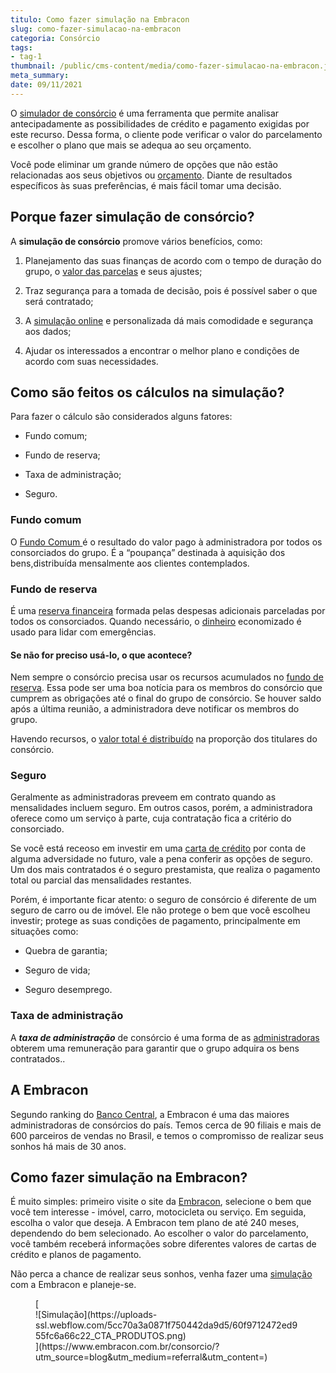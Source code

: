 ```yaml
---
titulo: Como fazer simulação na Embracon
slug: como-fazer-simulacao-na-embracon
categoria: Consórcio
tags:
- tag-1
thumbnail: /public/cms-content/media/como-fazer-simulacao-na-embracon.jpg
meta_summary: 
date: 09/11/2021
---
```

O [simulador de consórcio](https://www.embracon.com.br/servicos/simulador-de-consorcio) é uma ferramenta que permite analisar antecipadamente as possibilidades de crédito e pagamento exigidas por este recurso. Dessa forma, o cliente pode verificar o valor do parcelamento e escolher o plano que mais se adequa ao seu orçamento.

Você pode eliminar um grande número de opções que não estão relacionadas aos seus objetivos ou [orçamento](https://www.embracon.com.br/blog/a-importancia-de-organizar-e-fazer-um-orcamento-pessoal). Diante de resultados específicos às suas preferências, é mais fácil tomar uma decisão.

Porque fazer simulação de consórcio? 
-------------------------------------

A **simulação de consórcio** promove vários benefícios, como:

1. Planejamento das suas finanças de acordo com o tempo de duração do grupo, o [valor das parcelas](https://www.embracon.com.br/blog/como-calcular-as-parcelas-no-consorcio) e seus ajustes;

2. Traz segurança para a tomada de decisão, pois é possível saber o que será contratado;

3. A [simulação online](https://www.embracon.com.br/blog/simulador-de-consorcio-como-funciona) e personalizada dá mais comodidade e segurança aos dados;

4. Ajudar os interessados ​​a encontrar o melhor plano e condições de acordo com suas necessidades.

Como são feitos os cálculos na simulação? 
------------------------------------------

Para fazer o cálculo são considerados alguns fatores:

- Fundo comum;
- Fundo de reserva;
- Taxa de administração;

- Seguro.

### Fundo comum 

O [Fundo Comum ](https://www.embracon.com.br/blog/o-que-e-o-fundo-comum-no-consorcio)é o resultado do valor pago à administradora por todos os consorciados do grupo. É a “poupança” destinada à aquisição dos bens,distribuída mensalmente aos clientes contemplados.

### Fundo de reserva 

É uma [reserva financeira](https://www.embracon.com.br/blog/o-que-e-e-como-funciona-o-fundo-de-reserva) formada pelas despesas adicionais parceladas por todos os consorciados. Quando necessário, o [dinheiro](https://www.embracon.com.br/blog/comece-a-poupar-dinheiro-ainda-em-2021) economizado é usado para lidar com emergências.

#### Se não for preciso usá-lo, o que acontece? 

Nem sempre o consórcio precisa usar os recursos acumulados no [fundo de reserva](https://www.embracon.com.br/blog/entenda-como-funciona-a-devolucao-do-fundo-de-reserva). Essa pode ser uma boa notícia para os membros do consórcio que cumprem as obrigações até o final do grupo de consórcio. Se houver saldo após a última reunião, a administradora deve notificar os membros do grupo.

Havendo recursos, o [valor total é distribuído](https://www.embracon.com.br/conhecaoconsorcio/o-que-e-fundo-de-reserva) na proporção dos titulares do consórcio.

### Seguro 

Geralmente as administradoras preveem em contrato quando as mensalidades incluem seguro. Em outros casos, porém, a administradora oferece como um serviço à parte, cuja contratação fica a critério do consorciado.

Se você está receoso em investir em uma [carta de crédito](https://www.embracon.com.br/conhecaoconsorcio/o-que-e-carta-de-credito) por conta de alguma adversidade no futuro, vale a pena conferir as opções de seguro. Um dos mais contratados é o seguro prestamista, que realiza o pagamento total ou parcial das mensalidades restantes.

Porém, é importante ficar atento: o seguro de consórcio é diferente de um seguro de carro ou de imóvel. Ele não protege o bem que você escolheu investir; protege as suas condições de pagamento, principalmente em situações como:

- Quebra de garantia;

- Seguro de vida;
- Seguro desemprego.

### Taxa de administração 

A ***taxa de administração*** de consórcio é uma forma de as [administradoras](https://www.embracon.com.br/conhecaoconsorcio/o-que-e-uma-administradora-de-consorcio) obterem uma remuneração para garantir que o grupo adquira os bens contratados..

A Embracon 
-----------

Segundo ranking do [Banco Central](https://www.bcb.gov.br/), a Embracon é uma das maiores administradoras de consórcios do país. Temos cerca de 90 filiais e mais de 600 parceiros de vendas no Brasil, e temos o compromisso de realizar seus sonhos há mais de 30 anos.

Como fazer simulação na Embracon? 
----------------------------------

É muito simples: primeiro visite o site da [Embracon](https://www.embracon.com.br/), selecione o bem que você tem interesse - imóvel, carro, motocicleta ou serviço. Em seguida, escolha o valor que deseja. A Embracon tem plano de até 240 meses, dependendo do bem selecionado. Ao escolher o valor do parcelamento, você também receberá informações sobre diferentes valores de cartas de crédito e planos de pagamento.

Não perca a chance de realizar seus sonhos, venha fazer uma [simulação](https://www.embracon.com.br/servicos/consorcio-simulacao) com a Embracon e planeje-se.

<figure class="w-richtext-figure-type-image w-richtext-align-center">[<div>![Simulação](https://uploads-ssl.webflow.com/5cc70a3a0871f750442da9d5/60f9712472ed955fc6a66c22_CTA_PRODUTOS.png)</div>](https://www.embracon.com.br/consorcio/?utm_source=blog&utm_medium=referral&utm_content=)</figure>
